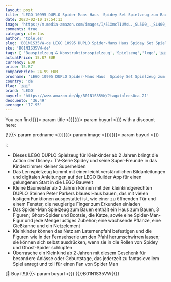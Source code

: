 ```yaml
---
layout: post
title: 'LEGO 10995 DUPLO Spider-Mans Haus  Spidey Set Spielzeug zum Bauen mit Figur und Steinen für Kleinkinder ab 2 Jahren  Spidey und Seine Super-Freunde'
date: 2023-02-10 17:54:13
image: 'https://m.media-amazon.com/images/I/51XmcTIUMsL._SL500_._SL400_.jpg'
comments: true
category: ofertas
author: 'tole.es'
slug: 'B01N1S35VW-de LEGO 10995 DUPLO Spider-Mans Haus Spidey Set Spielzeug zum...'
sku: 'B01N1S35VW-de'
tags: [ 'Bauspielzeug & Konstruktionsspielzeug','Spielzeug','lego','🇩🇪', ]
actualPrice: 15.87 EUR
currency: EUR
price: 15.87
comparePrice: 24.99 EUR
prodname: 'LEGO 10995 DUPLO Spider-Mans Haus  Spidey Set Spielzeug zum Bauen mit Figur und Steinen für Kleinkinder ab 2 Jahren  Spidey und Seine Super-Freunde'
country: 'de'
flag: '🇩🇪'
brand: 'LEGO'
buyurl: 'https://www.amazon.de/dp/B01N1S35VW/?tag=tolees0ca-21'
descuento: '36.49'
average: '17.95'
---
```


You can find [{{< param title >}}]({{< param buyurl >}}) with a discount here:

[![{{< param prodname >}}]({{< param image >}})]({{< param buyurl >}})

ℹ️:

- Dieses LEGO DUPLO Spielzeug für Kleinkinder ab 2 Jahren bringt die Action der Disney+ TV-Serie Spidey und seine Super-Freunde in das Kinderzimmer kleiner Superhelden
- Das Lernspielzeug kommt mit einer leicht verständlichen Bildanleitungen und digitalen Anleitungen auf der LEGO Builder App für einen gelungenen Start in die LEGO Bauwelt
- Kleine Baumeister ab 2 Jahren können mit den kleinkindgerechten DUPLO Steinen Peter Parkers blaues Haus bauen, das mit vielen lustigen Funktionen ausgestattet ist, wie einer zu öffnenden Tür und einem Fenster, die neugierige Finger zum Erkunden einladen
- Das Spider-Man Spielzeug zum Bauen enthält ein Haus zum Bauen, 3 Figuren; Ghost-Spider und Bootsie, die Katze, sowie eine Spider-Man-Figur und jede Menge lustiges Zubehör; eine wachsende Pflanze, eine Gießkanne und ein Netzelement
- Kleinkinder können das Netz am Laternenpfahl befestigen und die Figuren wie in der Fernsehserie um den Pfahl herumschwirren lassen; sie können sich selbst ausdrücken, wenn sie in die Rollen von Spidey und Ghost-Spider schlüpfen
- Überrasche ein Kleinkind ab 2 Jahren mit diesem Geschenk für besondere Anlässe oder Geburtstage, das jederzeit zu fantasievollem Spiel anregt und toll für einen Fan von Spider Man

[🛒 Buy it!!]({{< param buyurl >}})
{{<world>}}B01N1S35VW{{</world>}}
